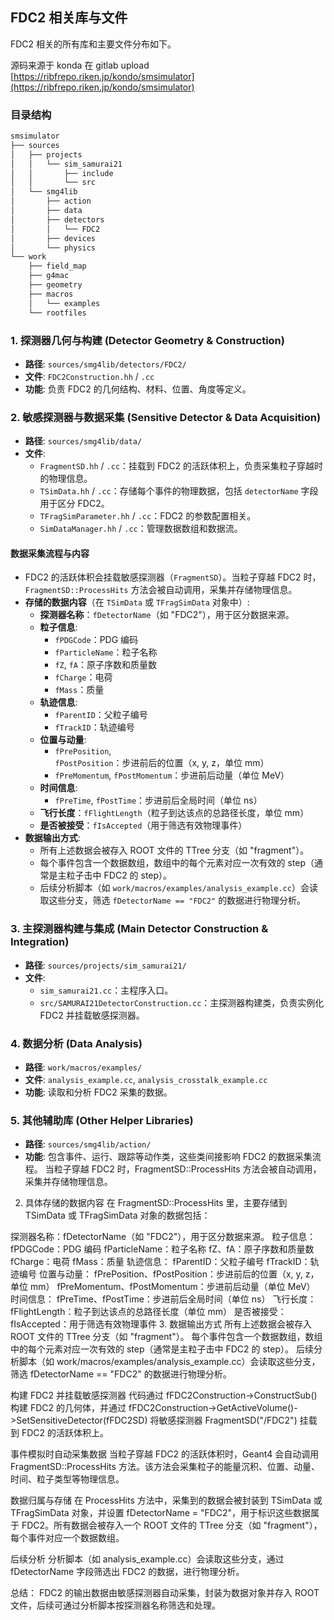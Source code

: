 ## FDC2 相关库与文件

FDC2 相关的所有库和主要文件分布如下。

源码来源于 konda 在 gitlab upload  
[https://ribfrepo.riken.jp/kondo/smsimulator](https://ribfrepo.riken.jp/kondo/smsimulator)

### 目录结构

```bash
smsimulator
├── sources
│   ├── projects
│   │   └── sim_samurai21
│   │       ├── include
│   │       └── src
│   └── smg4lib
│       ├── action
│       ├── data
│       ├── detectors
│       │   └── FDC2
│       ├── devices
│       └── physics
└── work
    ├── field_map
    ├── g4mac
    ├── geometry
    ├── macros
    │   └── examples
    └── rootfiles
```

### 1. 探测器几何与构建 (Detector Geometry & Construction)

- **路径**: `sources/smg4lib/detectors/FDC2/`
- **文件**: `FDC2Construction.hh` / `.cc`
- **功能**: 负责 FDC2 的几何结构、材料、位置、角度等定义。

### 2. 敏感探测器与数据采集 (Sensitive Detector & Data Acquisition)

- **路径**: `sources/smg4lib/data/`
- **文件**:
    - `FragmentSD.hh` / `.cc`：挂载到 FDC2 的活跃体积上，负责采集粒子穿越时的物理信息。
    - `TSimData.hh` / `.cc`：存储每个事件的物理数据，包括 `detectorName` 字段用于区分 FDC2。
    - `TFragSimParameter.hh` / `.cc`：FDC2 的参数配置相关。
    - `SimDataManager.hh` / `.cc`：管理数据数组和数据流。

#### 数据采集流程与内容

- FDC2 的活跃体积会挂载敏感探测器（`FragmentSD`）。当粒子穿越 FDC2 时，`FragmentSD::ProcessHits` 方法会被自动调用，采集并存储物理信息。
- **存储的数据内容**（在 `TSimData` 或 `TFragSimData` 对象中）:
    - **探测器名称**：`fDetectorName`（如 "FDC2"），用于区分数据来源。
    - **粒子信息**:
        - `fPDGCode`：PDG 编码
        - `fParticleName`：粒子名称
        - `fZ`, `fA`：原子序数和质量数
        - `fCharge`：电荷
        - `fMass`：质量
    - **轨迹信息**:
        - `fParentID`：父粒子编号
        - `fTrackID`：轨迹编号
    - **位置与动量**:
        - `fPrePosition`, `fPostPosition`：步进前后的位置（x, y, z，单位 mm）
        - `fPreMomentum`, `fPostMomentum`：步进前后动量（单位 MeV）
    - **时间信息**:
        - `fPreTime`, `fPostTime`：步进前后全局时间（单位 ns）
    - **飞行长度**：`fFlightLength`（粒子到达该点的总路径长度，单位 mm）
    - **是否被接受**：`fIsAccepted`（用于筛选有效物理事件）
- **数据输出方式**:
    - 所有上述数据会被存入 ROOT 文件的 TTree 分支（如 "fragment"）。
    - 每个事件包含一个数据数组，数组中的每个元素对应一次有效的 step（通常是主粒子击中 FDC2 的 step）。
    - 后续分析脚本（如 `work/macros/examples/analysis_example.cc`）会读取这些分支，筛选 `fDetectorName == "FDC2"` 的数据进行物理分析。

### 3. 主探测器构建与集成 (Main Detector Construction & Integration)

- **路径**: `sources/projects/sim_samurai21/`
- **文件**:
    - `sim_samurai21.cc`：主程序入口。
    - `src/SAMURAI21DetectorConstruction.cc`：主探测器构建类，负责实例化 FDC2 并挂载敏感探测器。

### 4. 数据分析 (Data Analysis)

- **路径**: `work/macros/examples/`
- **文件**: `analysis_example.cc`, `analysis_crosstalk_example.cc`
- **功能**: 读取和分析 FDC2 采集的数据。

### 5. 其他辅助库 (Other Helper Libraries)

- **路径**: `sources/smg4lib/action/`
- **功能**: 包含事件、运行、跟踪等动作类，这些类间接影响 FDC2 的数据采集流程。
当粒子穿越 FDC2 时，FragmentSD::ProcessHits 方法会被自动调用，采集并存储物理信息。
2. 具体存储的数据内容
在 FragmentSD::ProcessHits 里，主要存储到 TSimData 或 TFragSimData 对象的数据包括：

探测器名称：fDetectorName（如 "FDC2"），用于区分数据来源。
粒子信息：
fPDGCode：PDG 编码
fParticleName：粒子名称
fZ、fA：原子序数和质量数
fCharge：电荷
fMass：质量
轨迹信息：
fParentID：父粒子编号
fTrackID：轨迹编号
位置与动量：
fPrePosition、fPostPosition：步进前后的位置（x, y, z，单位 mm）
fPreMomentum、fPostMomentum：步进前后动量（单位 MeV）
时间信息：
fPreTime、fPostTime：步进前后全局时间（单位 ns）
飞行长度：
fFlightLength：粒子到达该点的总路径长度（单位 mm）
是否被接受：
fIsAccepted：用于筛选有效物理事件
3. 数据输出方式
所有上述数据会被存入 ROOT 文件的 TTree 分支（如 "fragment"）。
每个事件包含一个数据数组，数组中的每个元素对应一次有效的 step（通常是主粒子击中 FDC2 的 step）。
后续分析脚本（如 work/macros/examples/analysis_example.cc）会读取这些分支，筛选 fDetectorName == "FDC2" 的数据进行物理分析。


构建 FDC2 并挂载敏感探测器
代码通过 fFDC2Construction->ConstructSub() 构建 FDC2 的几何体，并通过 fFDC2Construction->GetActiveVolume()->SetSensitiveDetector(fFDC2SD) 将敏感探测器 FragmentSD("/FDC2") 挂载到 FDC2 的活跃体积上。

事件模拟时自动采集数据
当粒子穿越 FDC2 的活跃体积时，Geant4 会自动调用 FragmentSD::ProcessHits 方法。该方法会采集粒子的能量沉积、位置、动量、时间、粒子类型等物理信息。

数据归属与存储
在 ProcessHits 方法中，采集到的数据会被封装到 TSimData 或 TFragSimData 对象，并设置 fDetectorName = "FDC2"，用于标识这些数据属于 FDC2。所有数据会被存入一个 ROOT 文件的 TTree 分支（如 "fragment"），每个事件对应一个数据数组。

后续分析
分析脚本（如 analysis_example.cc）会读取这些分支，通过 fDetectorName 字段筛选出 FDC2 的数据，进行物理分析。

总结：
FDC2 的输出数据由敏感探测器自动采集，封装为数据对象并存入 ROOT 文件，后续可通过分析脚本按探测器名称筛选和处理。

